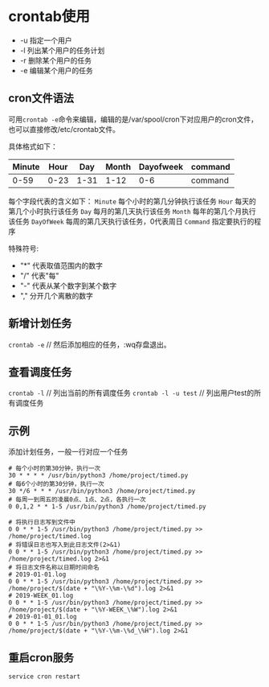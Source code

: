 # crontab使用

+ -u 指定一个用户
+ -l 列出某个用户的任务计划
+ -r 删除某个用户的任务
+ -e 编辑某个用户的任务

## cron文件语法

可用`crontab -e`命令来编辑，编辑的是/var/spool/cron下对应用户的cron文件，也可以直接修改/etc/crontab文件。

具体格式如下：

| Minute | Hour | Day  | Month | Dayofweek | command |
| ------ | ---- | ---- | ----- | --------- | ------- |
| 0-59   | 0-23 | 1-31 | 1-12  | 0-6       | command |

每个字段代表的含义如下：
`Minute`    每个小时的第几分钟执行该任务
`Hour`      每天的第几个小时执行该任务
`Day`       每月的第几天执行该任务
`Month`     每年的第几个月执行该任务
`DayOfWeek` 每周的第几天执行该任务，0代表周日
`Command`   指定要执行的程序

特殊符号:

+ "\*" 代表取值范围内的数字
+ "/" 代表"每"
+ "-" 代表从某个数字到某个数字
+ "," 分开几个离散的数字

## 新增计划任务

`crontab -e` // 然后添加相应的任务，:wq存盘退出。

## 查看调度任务

`crontab -l` // 列出当前的所有调度任务
`crontab -l -u test` // 列出用户test的所有调度任务

## 示例

添加计划任务，一般一行对应一个任务

```text
# 每个小时的第30分钟，执行一次
30 * * * * /usr/bin/python3 /home/project/timed.py
# 每6个小时的第30分钟，执行一次
30 */6 * * * /usr/bin/python3 /home/project/timed.py
# 每周一到周五的凌晨0点、1点、2点，各执行一次
0 0,1,2 * * 1-5 /usr/bin/python3 /home/project/timed.py

# 将执行日志写到文件中
0 0 * * 1-5 /usr/bin/python3 /home/project/timed.py >> /home/project/timed.log
# 将错误日志也写入到此日志文件(2>&1)
0 0 * * 1-5 /usr/bin/python3 /home/project/timed.py >> /home/project/timed.log 2>&1
# 将日志文件名称以日期时间命名
# 2019-01-01.log
0 0 * * 1-5 /usr/bin/python3 /home/project/timed.py >> /home/project/$(date + "\%Y-\%m-\%d").log 2>&1
# 2019-WEEK_01.log
0 0 * * 1-5 /usr/bin/python3 /home/project/timed.py >> /home/project/$(date + "\%Y-WEEK_\%W").log 2>&1
# 2019-01-01_01.log
0 0 * * 1-5 /usr/bin/python3 /home/project/timed.py >> /home/project/$(date + "\%Y-\%m-\%d_\%H").log 2>&1
```

## 重启cron服务

```bash
service cron restart
```
